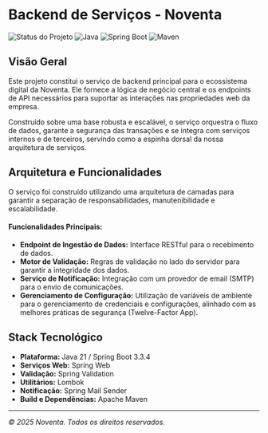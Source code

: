 # Backend de Serviços - Noventa

![Status do Projeto](https://img.shields.io/badge/Status-Em%20Desenvolvimento-yellow?style=for-the-badge)
![Java](https://img.shields.io/badge/Java-21-blue?style=for-the-badge&logo=openjdk)
![Spring Boot](https://img.shields.io/badge/Spring%20Boot-3.3.4-green?style=for-the-badge&logo=spring)
![Maven](https://img.shields.io/badge/Maven-4.0.0-red?style=for-the-badge&logo=apachemaven)

## Visão Geral

Este projeto constitui o serviço de backend principal para o ecossistema digital da Noventa. Ele fornece a lógica de negócio central e os endpoints de API necessários para suportar as interações nas propriedades web da empresa.

Construído sobre uma base robusta e escalável, o serviço orquestra o fluxo de dados, garante a segurança das transações e se integra com serviços internos e de terceiros, servindo como a espinha dorsal da nossa arquitetura de serviços.

## Arquitetura e Funcionalidades

O serviço foi construído utilizando uma arquitetura de camadas para garantir a separação de responsabilidades, manutenibilidade e escalabilidade.

#### Funcionalidades Principais:
- **Endpoint de Ingestão de Dados:** Interface RESTful para o recebimento de dados.
- **Motor de Validação:** Regras de validação no lado do servidor para garantir a integridade dos dados.
- **Serviço de Notificação:** Integração com um provedor de email (SMTP) para o envio de comunicações.
- **Gerenciamento de Configuração:** Utilização de variáveis de ambiente para o gerenciamento de credenciais e configurações, alinhado com as melhores práticas de segurança (Twelve-Factor App).

## Stack Tecnológico

- **Plataforma:** Java 21 / Spring Boot 3.3.4
- **Serviços Web:** Spring Web
- **Validação:** Spring Validation
- **Utilitários:** Lombok
- **Notificação:** Spring Mail Sender
- **Build e Dependências:** Apache Maven
---
*© 2025 Noventa. Todos os direitos reservados.*
